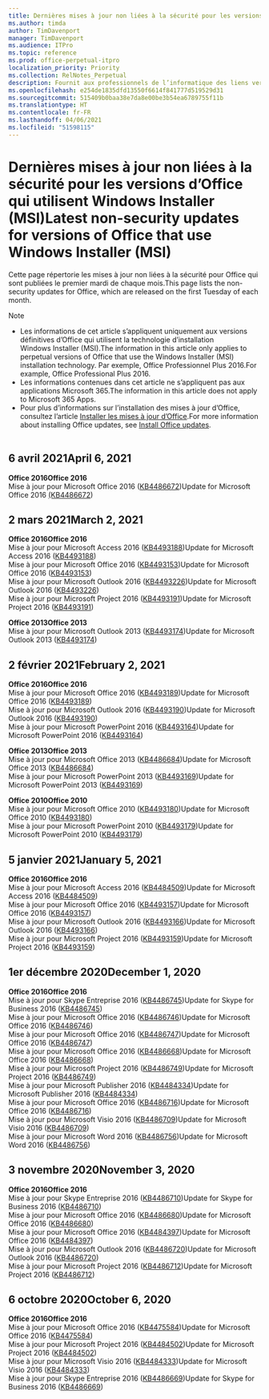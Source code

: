 ```yaml
---
title: Dernières mises à jour non liées à la sécurité pour les versions d’Office qui utilisent Windows Installer (MSI)
ms.author: timda
author: TimDavenport
manager: TimDavenport
ms.audience: ITPro
ms.topic: reference
ms.prod: office-perpetual-itpro
localization_priority: Priority
ms.collection: RelNotes_Perpetual
description: Fournit aux professionnels de l’informatique des liens vers les dernières informations sur les mises à jour non liées à la sécurité pour les versions définitives d’Office 2016, Office 2013 et Office 2010
ms.openlocfilehash: e254de1835dfd13550f6614f841777d519529d31
ms.sourcegitcommit: 515409b0baa38e7da8e00be3b54ea6789755f11b
ms.translationtype: HT
ms.contentlocale: fr-FR
ms.lasthandoff: 04/06/2021
ms.locfileid: "51598115"
---
```

# <a name="latest-non-security-updates-for-versions-of-office-that-use-windows-installer-msi"></a><span data-ttu-id="3213d-103">Dernières mises à jour non liées à la sécurité pour les versions d’Office qui utilisent Windows Installer (MSI)</span><span class="sxs-lookup"><span data-stu-id="3213d-103">Latest non-security updates for versions of Office that use Windows Installer (MSI)</span></span>

<span data-ttu-id="3213d-104">Cette page répertorie les mises à jour non liées à la sécurité pour Office qui sont publiées le premier mardi de chaque mois.</span><span class="sxs-lookup"><span data-stu-id="3213d-104">This page lists the non-security updates for Office, which are released on the first Tuesday of each month.</span></span>

> [!NOTE]
> - <span data-ttu-id="3213d-105">Les informations de cet article s’appliquent uniquement aux versions définitives d’Office qui utilisent la technologie d’installation Windows Installer (MSI).</span><span class="sxs-lookup"><span data-stu-id="3213d-105">The information in this article only applies to perpetual versions of Office that use the Windows Installer (MSI) installation technology.</span></span> <span data-ttu-id="3213d-106">Par exemple, Office Professionnel Plus 2016.</span><span class="sxs-lookup"><span data-stu-id="3213d-106">For example, Office Professional Plus 2016.</span></span>
> - <span data-ttu-id="3213d-107">Les informations contenues dans cet article ne s’appliquent pas aux applications Microsoft 365.</span><span class="sxs-lookup"><span data-stu-id="3213d-107">The information in this article does not apply to Microsoft 365 Apps.</span></span>
> - <span data-ttu-id="3213d-108">Pour plus d’informations sur l’installation des mises à jour d’Office, consultez l’article [Installer les mises à jour d’Office](https://support.office.com/article/2ab296f3-7f03-43a2-8e50-46de917611c5).</span><span class="sxs-lookup"><span data-stu-id="3213d-108">For more information about installing Office updates, see [Install Office updates](https://support.office.com/article/2ab296f3-7f03-43a2-8e50-46de917611c5).</span></span>
<br/><br/>


## <a name="april-6-2021"></a><span data-ttu-id="3213d-109">6 avril 2021</span><span class="sxs-lookup"><span data-stu-id="3213d-109">April 6, 2021</span></span>
<span data-ttu-id="3213d-110">**Office 2016**</span><span class="sxs-lookup"><span data-stu-id="3213d-110">**Office 2016**</span></span><br/>
<span data-ttu-id="3213d-111">Mise à jour pour Microsoft Office 2016 ([KB4486672](https://support.microsoft.com/help/4486672))</span><span class="sxs-lookup"><span data-stu-id="3213d-111">Update for Microsoft Office 2016 [(KB4486672](https://support.microsoft.com/help/4486672))</span></span> </br> 

## <a name="march-2-2021"></a><span data-ttu-id="3213d-112">2 mars 2021</span><span class="sxs-lookup"><span data-stu-id="3213d-112">March 2, 2021</span></span>
<span data-ttu-id="3213d-113">**Office 2016**</span><span class="sxs-lookup"><span data-stu-id="3213d-113">**Office 2016**</span></span><br/>
<span data-ttu-id="3213d-114">Mise à jour pour Microsoft Access 2016 ([KB4493188](https://support.microsoft.com/help/4493188))</span><span class="sxs-lookup"><span data-stu-id="3213d-114">Update for Microsoft Access 2016 ([KB4493188](https://support.microsoft.com/help/4493188))</span></span> </br> <span data-ttu-id="3213d-115">Mise à jour pour Microsoft Office 2016 ([KB4493153](https://support.microsoft.com/help/4493153))</span><span class="sxs-lookup"><span data-stu-id="3213d-115">Update for Microsoft Office 2016 ([KB4493153](https://support.microsoft.com/help/4493153))</span></span> </br> <span data-ttu-id="3213d-116">Mise à jour pour Microsoft Outlook 2016 ([KB4493226](https://support.microsoft.com/help/4493226))</span><span class="sxs-lookup"><span data-stu-id="3213d-116">Update for Microsoft Outlook 2016 ([KB4493226](https://support.microsoft.com/help/4493226))</span></span> </br> <span data-ttu-id="3213d-117">Mise à jour pour Microsoft Project 2016 ([KB4493191](https://support.microsoft.com/help/4493191))</span><span class="sxs-lookup"><span data-stu-id="3213d-117">Update for Microsoft Project 2016 ([KB4493191](https://support.microsoft.com/help/4493191))</span></span> </br> 


<span data-ttu-id="3213d-118">**Office 2013**</span><span class="sxs-lookup"><span data-stu-id="3213d-118">**Office 2013**</span></span><br/>
<span data-ttu-id="3213d-119">Mise à jour pour Microsoft Outlook 2013 ([KB4493174](https://support.microsoft.com/help/4493174))</span><span class="sxs-lookup"><span data-stu-id="3213d-119">Update for Microsoft Outlook 2013 ([KB4493174](https://support.microsoft.com/help/4493174))</span></span> </br> 


## <a name="february-2-2021"></a><span data-ttu-id="3213d-120">2 février 2021</span><span class="sxs-lookup"><span data-stu-id="3213d-120">February 2, 2021</span></span>
<span data-ttu-id="3213d-121">**Office 2016**</span><span class="sxs-lookup"><span data-stu-id="3213d-121">**Office 2016**</span></span><br/>
<span data-ttu-id="3213d-122">Mise à jour pour Microsoft Office 2016 ([KB4493189](https://support.microsoft.com/help/4493189))</span><span class="sxs-lookup"><span data-stu-id="3213d-122">Update for Microsoft Office 2016 ([KB4493189](https://support.microsoft.com/help/4493189))</span></span> </br> <span data-ttu-id="3213d-123">Mise à jour pour Microsoft Outlook 2016 ([KB4493190](https://support.microsoft.com/help/4493190))</span><span class="sxs-lookup"><span data-stu-id="3213d-123">Update for Microsoft Outlook 2016 ([KB4493190](https://support.microsoft.com/help/4493190))</span></span> </br> <span data-ttu-id="3213d-124">Mise à jour pour Microsoft PowerPoint 2016 ([KB4493164](https://support.microsoft.com/help/4493164))</span><span class="sxs-lookup"><span data-stu-id="3213d-124">Update for Microsoft PowerPoint 2016 ([KB4493164](https://support.microsoft.com/help/4493164))</span></span> </br> 

<span data-ttu-id="3213d-125">**Office 2013**</span><span class="sxs-lookup"><span data-stu-id="3213d-125">**Office 2013**</span></span><br/>
<span data-ttu-id="3213d-126">Mise à jour pour Microsoft Office 2013 ([KB4486684](https://support.microsoft.com/help/4486684))</span><span class="sxs-lookup"><span data-stu-id="3213d-126">Update for Microsoft Office 2013 ([KB4486684](https://support.microsoft.com/help/4486684))</span></span> </br>
<span data-ttu-id="3213d-127">Mise à jour pour Microsoft PowerPoint 2013 ([KB4493169](https://support.microsoft.com/help/4493169))</span><span class="sxs-lookup"><span data-stu-id="3213d-127">Update for Microsoft PowerPoint 2013 ([KB4493169](https://support.microsoft.com/help/4493169))</span></span> </br>

<span data-ttu-id="3213d-128">**Office 2010**</span><span class="sxs-lookup"><span data-stu-id="3213d-128">**Office 2010**</span></span><br/>
<span data-ttu-id="3213d-129">Mise à jour pour Microsoft Office 2010 ([KB4493180](https://support.microsoft.com/help/4493180))</span><span class="sxs-lookup"><span data-stu-id="3213d-129">Update for Microsoft Office 2010 ([KB4493180](https://support.microsoft.com/help/4493180))</span></span> </br>
<span data-ttu-id="3213d-130">Mise à jour pour Microsoft PowerPoint 2010 ([KB4493179](https://support.microsoft.com/help/4493179))</span><span class="sxs-lookup"><span data-stu-id="3213d-130">Update for Microsoft PowerPoint 2010 ([KB4493179](https://support.microsoft.com/help/4493179))</span></span></br>


## <a name="january-5-2021"></a><span data-ttu-id="3213d-131">5 janvier 2021</span><span class="sxs-lookup"><span data-stu-id="3213d-131">January 5, 2021</span></span>
<span data-ttu-id="3213d-132">**Office 2016**</span><span class="sxs-lookup"><span data-stu-id="3213d-132">**Office 2016**</span></span></br>
<span data-ttu-id="3213d-133">Mise à jour pour Microsoft Access 2016 ([KB4484509](https://support.microsoft.com/help/4484509))</span><span class="sxs-lookup"><span data-stu-id="3213d-133">Update for Microsoft Access 2016 ([KB4484509](https://support.microsoft.com/help/4484509))</span></span> </br>
<span data-ttu-id="3213d-134">Mise à jour pour Microsoft Office 2016 ([KB4493157](https://support.microsoft.com/help/4493157))</span><span class="sxs-lookup"><span data-stu-id="3213d-134">Update for Microsoft Office 2016 ([KB4493157](https://support.microsoft.com/help/4493157))</span></span> </br>
<span data-ttu-id="3213d-135">Mise à jour pour Microsoft Outlook 2016 ([KB4493166](https://support.microsoft.com/help/4493166))</span><span class="sxs-lookup"><span data-stu-id="3213d-135">Update for Microsoft Outlook 2016 ([KB4493166](https://support.microsoft.com/help/4493166))</span></span> </br>
<span data-ttu-id="3213d-136">Mise à jour pour Microsoft Project 2016 ([KB4493159](https://support.microsoft.com/help/4493159))</span><span class="sxs-lookup"><span data-stu-id="3213d-136">Update for Microsoft Project 2016 ([KB4493159](https://support.microsoft.com/help/4493159))</span></span> </br>


## <a name="december-1-2020"></a><span data-ttu-id="3213d-137">1er décembre 2020</span><span class="sxs-lookup"><span data-stu-id="3213d-137">December 1, 2020</span></span>
<span data-ttu-id="3213d-138">**Office 2016**</span><span class="sxs-lookup"><span data-stu-id="3213d-138">**Office 2016**</span></span><br/>
<span data-ttu-id="3213d-139">Mise à jour pour Skype Entreprise 2016 ([KB4486745](https://support.microsoft.com/help/4486745))</span><span class="sxs-lookup"><span data-stu-id="3213d-139">Update for Skype for Business 2016 ([KB4486745](https://support.microsoft.com/help/4486745))</span></span> <br/>
<span data-ttu-id="3213d-140">Mise à jour pour Microsoft Office 2016 ([KB4486746](https://support.microsoft.com/help/4486746))</span><span class="sxs-lookup"><span data-stu-id="3213d-140">Update for Microsoft Office 2016 ([KB4486746](https://support.microsoft.com/help/4486746))</span></span> <br/> <span data-ttu-id="3213d-141">Mise à jour pour Microsoft Office 2016 ([KB4486747](https://support.microsoft.com/help/4486747))</span><span class="sxs-lookup"><span data-stu-id="3213d-141">Update for Microsoft Office 2016 ([KB4486747](https://support.microsoft.com/help/4486747))</span></span> <br/> <span data-ttu-id="3213d-142">Mise à jour pour Microsoft Office 2016 ([KB4486668](https://support.microsoft.com/help/4486668))</span><span class="sxs-lookup"><span data-stu-id="3213d-142">Update for Microsoft Office 2016 ([KB4486668](https://support.microsoft.com/help/4486668))</span></span> <br/>
<span data-ttu-id="3213d-143">Mise à jour pour Microsoft Project 2016 ([KB4486749](https://support.microsoft.com/help/4486749))</span><span class="sxs-lookup"><span data-stu-id="3213d-143">Update for Microsoft Project 2016 ([KB4486749](https://support.microsoft.com/help/4486749))</span></span> <br/> <span data-ttu-id="3213d-144">Mise à jour pour Microsoft Publisher 2016 ([KB4484334](https://support.microsoft.com/help/4484334))</span><span class="sxs-lookup"><span data-stu-id="3213d-144">Update for Microsoft Publisher 2016 ([KB4484334](https://support.microsoft.com/help/4484334))</span></span> <br/> <span data-ttu-id="3213d-145">Mise à jour pour Microsoft Office 2016 ([KB4486716](https://support.microsoft.com/help/4486716))</span><span class="sxs-lookup"><span data-stu-id="3213d-145">Update for Microsoft Office 2016 ([KB4486716](https://support.microsoft.com/help/4486716))</span></span> <br/> <span data-ttu-id="3213d-146">Mise à jour pour Microsoft Visio 2016 ([KB4486709](https://support.microsoft.com/help/4486709))</span><span class="sxs-lookup"><span data-stu-id="3213d-146">Update for Microsoft Visio 2016 ([KB4486709](https://support.microsoft.com/help/4486709))</span></span> <br/>
<span data-ttu-id="3213d-147">Mise à jour pour Microsoft Word 2016 ([KB4486756](https://support.microsoft.com/help/4486756))</span><span class="sxs-lookup"><span data-stu-id="3213d-147">Update for Microsoft Word 2016 ([KB4486756](https://support.microsoft.com/help/4486756))</span></span> <br/> 


## <a name="november-3-2020"></a><span data-ttu-id="3213d-148">3 novembre 2020</span><span class="sxs-lookup"><span data-stu-id="3213d-148">November 3, 2020</span></span>
<span data-ttu-id="3213d-149">**Office 2016**</span><span class="sxs-lookup"><span data-stu-id="3213d-149">**Office 2016**</span></span><br/>
<span data-ttu-id="3213d-150">Mise à jour pour Skype Entreprise 2016 ([KB4486710](https://support.microsoft.com/help/4486710))</span><span class="sxs-lookup"><span data-stu-id="3213d-150">Update for Skype for Business 2016 ([KB4486710](https://support.microsoft.com/help/4486710))</span></span> <br/>
<span data-ttu-id="3213d-151">Mise à jour pour Microsoft Office 2016 ([KB4486680](https://support.microsoft.com/help/4486680))</span><span class="sxs-lookup"><span data-stu-id="3213d-151">Update for Microsoft Office 2016 ([KB4486680](https://support.microsoft.com/help/4486680))</span></span> <br/>
<span data-ttu-id="3213d-152">Mise à jour pour Microsoft Office 2016 ([KB4484397](https://support.microsoft.com/help/4484397))</span><span class="sxs-lookup"><span data-stu-id="3213d-152">Update for Microsoft Office 2016 ([KB4484397](https://support.microsoft.com/help/4484397))</span></span> <br/>
<span data-ttu-id="3213d-153">Mise à jour pour Microsoft Outlook 2016 ([KB4486720](https://support.microsoft.com/help/4486720))</span><span class="sxs-lookup"><span data-stu-id="3213d-153">Update for Microsoft Outlook 2016 ([KB4486720](https://support.microsoft.com/help/4486720))</span></span> <br/>
<span data-ttu-id="3213d-154">Mise à jour pour Microsoft Project 2016 ([KB4486712](https://support.microsoft.com/help/4486712))</span><span class="sxs-lookup"><span data-stu-id="3213d-154">Update for Microsoft Project 2016 ([KB4486712](https://support.microsoft.com/help/4486712))</span></span> <br/>


## <a name="october-6-2020"></a><span data-ttu-id="3213d-155">6 octobre 2020</span><span class="sxs-lookup"><span data-stu-id="3213d-155">October 6, 2020</span></span>
<span data-ttu-id="3213d-156">**Office 2016**</span><span class="sxs-lookup"><span data-stu-id="3213d-156">**Office 2016**</span></span><br/>
<span data-ttu-id="3213d-157">Mise à jour pour Microsoft Office 2016 ([KB4475584](https://support.microsoft.com/help/4475584))</span><span class="sxs-lookup"><span data-stu-id="3213d-157">Update for Microsoft Office 2016 ([KB4475584](https://support.microsoft.com/help/4475584))</span></span><br/>
<span data-ttu-id="3213d-158">Mise à jour pour Microsoft Project 2016 ([KB4484502](https://support.microsoft.com/help/4484502))</span><span class="sxs-lookup"><span data-stu-id="3213d-158">Update for Microsoft Project 2016 ([KB4484502](https://support.microsoft.com/help/4484502))</span></span><br/>
<span data-ttu-id="3213d-159">Mise à jour pour Microsoft Visio 2016 ([KB4484333](https://support.microsoft.com/help/4484333))</span><span class="sxs-lookup"><span data-stu-id="3213d-159">Update for Microsoft Visio 2016 ([KB4484333](https://support.microsoft.com/help/4484333))</span></span><br/>
<span data-ttu-id="3213d-160">Mise à jour pour Skype Entreprise 2016 ([KB4486669](https://support.microsoft.com/help/4486669))</span><span class="sxs-lookup"><span data-stu-id="3213d-160">Update for Skype for Business 2016 ([KB4486669](https://support.microsoft.com/help/4486669))</span></span><br/> 


</br>
